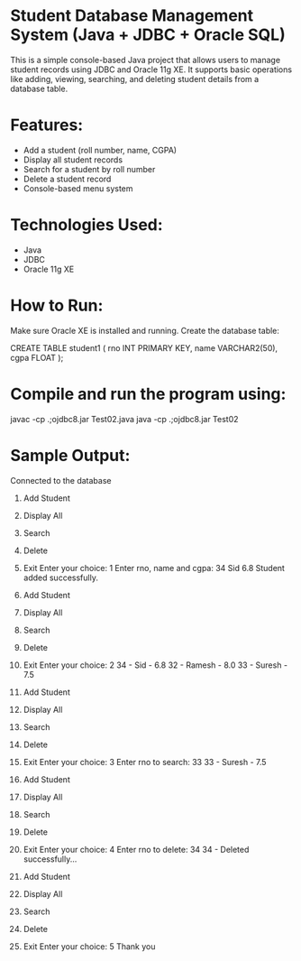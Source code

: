 # Student Database Management System (Java + JDBC + Oracle SQL)
This is a simple console-based Java project that allows users to manage student records using JDBC and Oracle 11g XE. It supports basic operations like adding, viewing, searching, and deleting student details from a database table.

# Features:
- Add a student (roll number, name, CGPA)
- Display all student records
- Search for a student by roll number
- Delete a student record
- Console-based menu system

# Technologies Used:
- Java
- JDBC
- Oracle 11g XE

# How to Run:
Make sure Oracle XE is installed and running.
Create the database table:

CREATE TABLE student1 (
rno INT PRIMARY KEY,
name VARCHAR2(50),
cgpa FLOAT
);

# Compile and run the program using:
javac -cp .;ojdbc8.jar Test02.java
java -cp .;ojdbc8.jar Test02

# Sample Output:
Connected to the database

1. Add Student
2. Display All
3. Search
4. Delete
5. Exit
Enter your choice: 1
Enter rno, name and cgpa: 34 Sid 6.8
Student added successfully.

1. Add Student
2. Display All
3. Search
4. Delete
5. Exit
Enter your choice: 2
34 - Sid - 6.8
32 - Ramesh - 8.0
33 - Suresh - 7.5

1. Add Student
2. Display All
3. Search
4. Delete
5. Exit
Enter your choice: 3
Enter rno to search: 33
33 - Suresh - 7.5

1. Add Student
2. Display All
3. Search
4. Delete
5. Exit
Enter your choice: 4
Enter rno to delete: 34
34 - Deleted successfully...

1. Add Student
2. Display All
3. Search
4. Delete
5. Exit
Enter your choice: 5
Thank you
